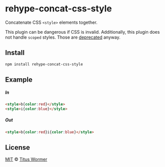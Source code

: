 <!--This file is generated by `build-packages.js`-->

# rehype-concat-css-style

Concatenate CSS `<style>` elements together.

This plugin can be dangerous if CSS is invalid.
Additionally, this plugin does not handle `scoped`
styles.  Those are [deprecated](https://github.com/whatwg/html/issues/552)
anyway.

## Install

```sh
npm install rehype-concat-css-style
```

## Example

##### In

```html
<style>b{color:red}</style>
<style>i{color:blue}</style>
```

##### Out

```html
<style>b{color:red}i{color:blue}</style>
```

## License

[MIT](https://github.com/wooorm/rehype-minify/blob/master/LICENSE) © [Titus Wormer](http://wooorm.com)

